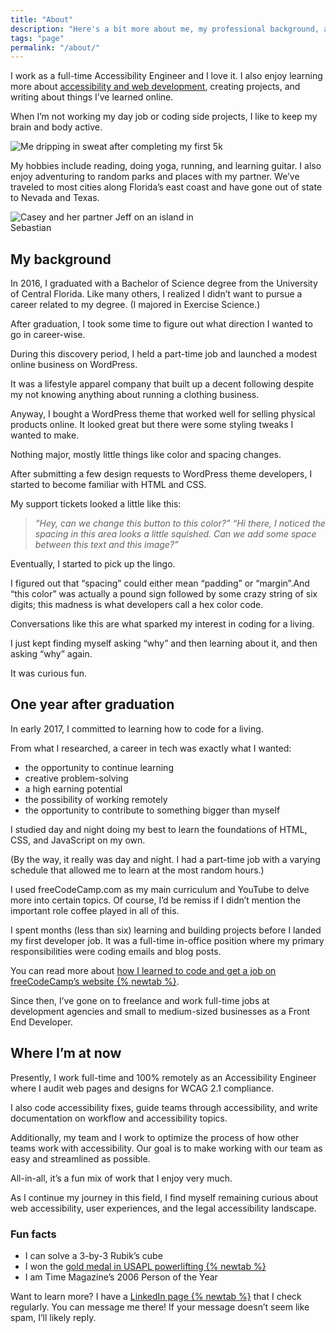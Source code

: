```yaml
---
title: "About"
description: "Here's a bit more about me, my professional background, and where I'm at now."
tags: "page"
permalink: "/about/"
---
```


I work as a full-time Accessibility Engineer and I love it. I also enjoy learning more about [accessibility and web development](/certifications/), creating projects, and writing about things I’ve learned online.

When I’m not working my day job or coding side projects, I like to keep my brain and body active.

<img src="/img/casey-about.webp" alt="Me dripping in sweat after completing my first 5k" style="max-width: 350px" class="shadow-md">

My hobbies include reading, doing yoga, running, and learning guitar. I also enjoy adventuring to random parks and places with my partner. We’ve traveled to most cities along Florida’s east coast and have gone out of state to Nevada and Texas.

<img src="/img/casey-and-jeff-sebastian.webp" alt="Casey and her partner Jeff on an island in Sebastian" style="max-width: 350px" class="shadow-md max-w-80	">

## My background

In 2016, I graduated with a Bachelor of Science degree from the University of Central Florida. Like many others, I realized I didn’t want to pursue a career related to my degree. (I majored in Exercise Science.)

After graduation, I took some time to figure out what direction I wanted to go in career-wise.

During this discovery period, I held a part-time job and launched a modest online business on WordPress.

It was a lifestyle apparel company that built up a decent following despite my not knowing anything about running a clothing business.

Anyway, I bought a WordPress theme that worked well for selling physical products online. It looked great but there were some styling tweaks I wanted to make.

Nothing major, mostly little things like color and spacing changes.

After submitting a few design requests to WordPress theme developers, I started to become familiar with HTML and CSS.

My support tickets looked a little like this:

> <i>“Hey, can we change this button to this color?”<span class="mb-4 block"></span>
> “Hi there, I noticed the spacing in this area looks a little squished. Can we add some space between this text and this image?”</i>

Eventually, I started to pick up the lingo.

I figured out that “spacing” could either mean “padding” or “margin”.And “this color” was actually a pound sign followed by some crazy string of six digits; this madness is what developers call a hex color code.

Conversations like this are what sparked my interest in coding for a living.

I just kept finding myself asking “why” and then learning about it, and then asking “why” again.

It was curious fun.

## One year after graduation

In early 2017, I committed to learning how to code for a living.

From what I researched, a career in tech was exactly what I wanted:

- the opportunity to continue learning
- creative problem-solving
- a high earning potential
- the possibility of working remotely
- the opportunity to contribute to something bigger than myself

I studied day and night doing my best to learn the foundations of HTML, CSS, and JavaScript on my own.

(By the way, it really was day and night. I had a part-time job with a varying schedule that allowed me to learn at the most random hours.)

I used freeCodeCamp.com as my main curriculum and YouTube to delve more into certain topics. Of course, I’d be remiss if I didn’t mention the important role coffee played in all of this.

I spent months (less than six) learning and building projects before I landed my first developer job. It was a full-time in-office position where my primary responsibilities were coding emails and blog posts.

You can read more about <a href="https://forum.freecodecamp.org/t/how-i-learned-to-code-and-got-my-first-developer-job-and-how-i-m-progressing-now/475142" target="_blank">how I learned to code and get a job on freeCodeCamp’s website {% newtab %}</a>.

Since then, I’ve gone on to freelance and work full-time jobs at development agencies and small to medium-sized businesses as a Front End Developer.

## Where I’m at now

Presently, I work full-time and 100% remotely as an Accessibility Engineer where I audit web pages and designs for WCAG 2.1 compliance.

I also code accessibility fixes, guide teams through accessibility, and write documentation on workflow and accessibility topics.

Additionally, my team and I work to optimize the process of how other teams work with accessibility. Our goal is to make working with our team as easy and streamlined as possible.

All-in-all, it’s a fun mix of work that I enjoy very much.

As I continue my journey in this field, I find myself remaining curious about web accessibility, user experiences, and the legal accessibility landscape.

### Fun facts

- I can solve a 3-by-3 Rubik’s cube
- I won the <a href="/img/powerlifting.pdf" target="_blank">gold medal in USAPL powerlifting {% newtab %}</a>
- I am Time Magazine’s 2006 Person of the Year

Want to learn more? I have a <a href="https://www.linkedin.com/in/caseyocampo/" target="_blank">LinkedIn page {% newtab %}</a> that I check regularly. You can message me there! If your message doesn’t seem like spam, I’ll likely reply.
